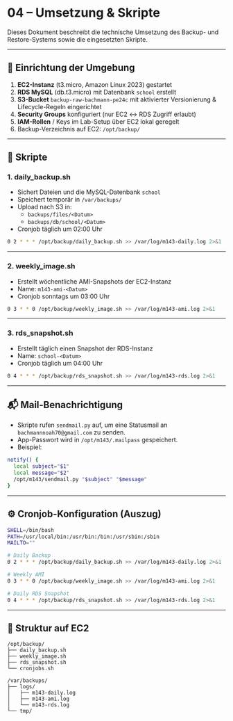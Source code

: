 # 04 – Umsetzung & Skripte

Dieses Dokument beschreibt die technische Umsetzung des Backup- und Restore-Systems sowie die eingesetzten Skripte.

---

## 🔧 Einrichtung der Umgebung

1. **EC2-Instanz** (t3.micro, Amazon Linux 2023) gestartet
2. **RDS MySQL** (db.t3.micro) mit Datenbank `school` erstellt
3. **S3-Bucket** `backup-raw-bachmann-pe24c` mit aktivierter Versionierung & Lifecycle-Regeln eingerichtet
4. **Security Groups** konfiguriert (nur EC2 ↔ RDS Zugriff erlaubt)
5. **IAM-Rollen** / Keys im Lab-Setup über EC2 lokal geregelt
6. Backup-Verzeichnis auf EC2: `/opt/backup/`

---

## 📜 Skripte

### 1. daily_backup.sh
- Sichert Dateien und die MySQL-Datenbank `school`
- Speichert temporär in `/var/backups/`
- Upload nach S3 in:  
  - `backups/files/<Datum>`  
  - `backups/db/school/<Datum>`
- Cronjob täglich um 02:00 Uhr

```bash
0 2 * * * /opt/backup/daily_backup.sh >> /var/log/m143-daily.log 2>&1
```

---

### 2. weekly_image.sh
- Erstellt wöchentliche AMI-Snapshots der EC2-Instanz
- Name: `m143-ami-<Datum>`
- Cronjob sonntags um 03:00 Uhr

```bash
0 3 * * 0 /opt/backup/weekly_image.sh >> /var/log/m143-ami.log 2>&1
```

---

### 3. rds_snapshot.sh
- Erstellt täglich einen Snapshot der RDS-Instanz
- Name: `school-<Datum>`
- Cronjob täglich um 04:00 Uhr

```bash
0 4 * * * /opt/backup/rds_snapshot.sh >> /var/log/m143-rds.log 2>&1
```

---

## 📬 Mail-Benachrichtigung

- Skripte rufen `sendmail.py` auf, um eine Statusmail an `bachmannnoah70@gmail.com` zu senden.
- App-Passwort wird in `/opt/m143/.mailpass` gespeichert.
- Beispiel:

```bash
notify() {
  local subject="$1"
  local message="$2"
  /opt/m143/sendmail.py "$subject" "$message"
}
```

---

## ⚙️ Cronjob-Konfiguration (Auszug)

```bash
SHELL=/bin/bash
PATH=/usr/local/bin:/usr/bin:/bin:/usr/sbin:/sbin
MAILTO=""

# Daily Backup
0 2 * * * /opt/backup/daily_backup.sh >> /var/log/m143-daily.log 2>&1

# Weekly AMI
0 3 * * 0 /opt/backup/weekly_image.sh >> /var/log/m143-ami.log 2>&1

# Daily RDS Snapshot
0 4 * * * /opt/backup/rds_snapshot.sh >> /var/log/m143-rds.log 2>&1
```

---

## 📂 Struktur auf EC2

```text
/opt/backup/
├── daily_backup.sh
├── weekly_image.sh
├── rds_snapshot.sh
└── cronjobs.sh

/var/backups/
├── logs/
│   ├── m143-daily.log
│   ├── m143-ami.log
│   └── m143-rds.log
└── tmp/
```
